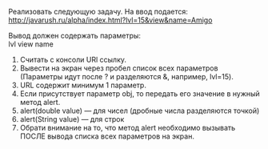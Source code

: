 Реализовать следующую задачу. На ввод подается:
<br>http://javarush.ru/alpha/index.html?lvl=15&view&name=Amigo</br>

Вывод должен содержать параметры:
<br>lvl view name</br>

<ol>
<li>Считать с консоли URl ссылку.</li>
<li>Вывести на экран через пробел список всех параметров (Параметры идут после ? и разделяются &, например, lvl=15).</li>
<li>URL содержит минимум 1 параметр.</li>
<li>Если присутствует параметр obj, то передать его значение в нужный метод alert.</li>
<li>alert(double value) — для чисел (дробные числа разделяются точкой)</li>
<li>alert(String value) — для строк</li>
<li>Обрати внимание на то, что метод alert необходимо вызывать ПОСЛЕ вывода списка всех параметров на экран.</li>
</ol>
